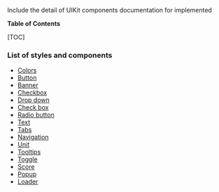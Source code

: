 Include the detail of UIKit components documentation for implemented

**Table of Contents**

[TOC]

### List of styles and components

- [Colors](./color.md)
- [Button](./buttons.md)
- [Banner](./banner.md)
- [Checkbox](./checkbox.md)
- [Drop down](./drop-down.md)
- [Check box](./check-button.md)
- [Radio button](./radio-button.md)
- [Text](./text.md)
- [Tabs](./tab.md)
- [Navigation](./navigation.md)
- [Unit](./unit.md)
- [Tooltips](./tool-tips.md)
- [Toggle](./toggle.md)
- [Score](./score.md)
- [Popup](./popup.md)
- [Loader](./loader.md)
